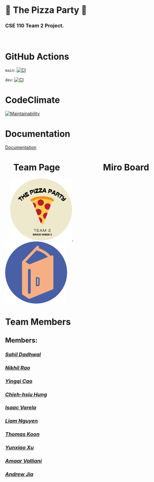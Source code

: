 # 🍕 **The Pizza Party** 🍕
### **CSE 110 Team 2 Project.**
<br>



# GitHub Actions

`main`: [![CI](https://github.com/cse110-fa22-group2/team2-fa22-cse110/actions/workflows/ci.yml/badge.svg)](https://github.com/cse110-fa22-group2/team2-fa22-cse110/actions/workflows/ci.yml)

`dev`: [![CI](https://github.com/cse110-fa22-group2/team2-fa22-cse110/actions/workflows/ci.yml/badge.svg?branch=dev)](https://github.com/cse110-fa22-group2/team2-fa22-cse110/actions/workflows/ci.yml)

# CodeClimate

[![Maintainability](https://api.codeclimate.com/v1/badges/5709a82085e7d74cb6b1/maintainability)](https://codeclimate.com/github/cse110-fa22-group2/team2-fa22-cse110/maintainability)

# Documentation

[Documentation](https://cse110-fa22-group2.github.io/team2-fa22-cse110/out/index.html)



<!-- &nbsp; is the same as space " " -->
# **&nbsp; &nbsp; Team Page &nbsp; &nbsp; &nbsp; &nbsp; &nbsp; &nbsp; &nbsp; &nbsp; &nbsp; &nbsp; Miro Board**

&nbsp; &nbsp;
<a href="https://cse110-fa22-group2.github.io/team2-fa22-cse110/admin/team.html" target="_blank">
    <img src='./admin/images/THEPIZZAPARTY-circle.png' alt="drawing" width="200" title="Redirect to team page.">
</a> &nbsp; &nbsp; &nbsp; &nbsp; &nbsp; &nbsp; &nbsp; &nbsp; &nbsp; &nbsp; &nbsp;
<a href="https://miro.com/app/board/uXjVPJnCzps=/?share_link_id=992842944391" target="_blank">
    <img src='./admin/images/d_logo-circle.png' alt="drawing" width="200" title="Redirect to Miro Board Page.">
</a>

# Team Members

## Members:
### [*Sahil Dadhwal*](https://github.com/sahildadhwal)

### [*Nikhil Rao*](https://github.com/nikhilitis)

### [*Yingqi Cao*](https://ioeddk.github.io/Github-Pages/)

### [*Chieh-hsiu Hung*](https://github.com/Chieh0501)

### [*Isaac Varela*](https://github.com/compivar)

### [*Liam Nguyen*](https://github.com/taiokjk)

### [*Thomas Koon*](https://github.com/thomas-koon)

### [*Yunxiao Xu*](https://github.com/YunxiaoXu)

### [*Amaar Valliani*](https://github.com/Amaar-V)

### [*Andrew Jia*](https://github.com/AndrewJia)

